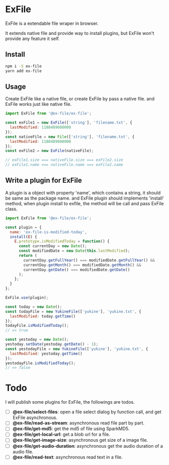 # ExFile

ExFile is a extendable file wraper in browser.

It extends native file and provide way to install plugins, but ExFile won't provide any feature it self.

## Install

```sh
npm i -S ex-file
yarn add ex-file
```

## Usage

Create ExFile like a native file, or create ExFile by pass a native file.
and ExFile works just like native file.

```javascript
import ExFile from '@ex-file/ex-file';

const exFile1 = new ExFile(['string'], 'filename.txt', {
  lastModified: 1188489600000
});
const nativeFile = new File(['string'], 'filename.txt', {
  lastModified: 1188489600000
});
const exFile2 = new ExFile(nativeFile);

// exFile1.size === nativeFile.size === exFile2.size
// exFile1.name === nativeFile.name === exFile2.name
```

## Write a plugin for ExFile

A plugin is a object with property 'name', which contains a string, it should be same as the package name.
and ExFile plugin should implements 'install' method, when plugin install to exfile, the method will be call and pass ExFile class.

```javascript
import ExFile from '@ex-file/ex-file';

const plugin = {
  name: 'ex-file-is-modified-today',
  install(E) {
    E.prototype.isModifiedToday = function() {
      const currentDay = new Date();
      const modifiedDate = new Date(this.lastModified);
      return (
        currentDay.getFullYear() === modifiedDate.getFullYear() &&
        currentDay.getMonth() === modifiedDate.getMonth() &&
        currentDay.getDate() === modifiedDate.getDate()
      );
    };
  }
};

ExFile.use(plugin);

const today = new Date();
const todayFile = new YukineFile(['yukine'], 'yukine.txt', {
  lastModified: today.getTime()
});
todayFile.isModifiedToday();
// => true

const yestoday = new Date();
yestoday.setDate(yestoday.getDate() - 1);
const yestodayFile = new YukineFile(['yukine'], 'yukine.txt', {
  lastModified: yestoday.getTime()
});
yestodayFile.isModifiedToday();
// => false
```

# Todo

I will publish some plugins for ExFile, the followings are todos.

- [ ] **@ex-file/select-files**: open a file select dialog by function call, and get ExFile asynchronous.
- [ ] **@ex-file/read-as-stream**: asynchronous read file part by part.
- [ ] **@ex-file/get-md5**: get the md5 of file using SparkMD5.
- [ ] **@ex-file/get-local-url**: get a blob url for a file.
- [ ] **@ex-file/get-image-size**: asynchronous get size of a image file.
- [ ] **@ex-file/get-audio-duration**: asynchronous get the audio duration of a audio file.
- [ ] **@ex-file/read-text**: asynchronous read text in a file.
